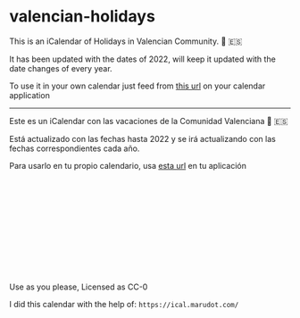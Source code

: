 # valencian-holidays
This is an iCalendar of Holidays in Valencian Community. :shallow_pan_of_food: :es:

It has been updated with the dates of 2022, will keep it updated with the date changes of every year.

To use it in your own calendar just feed from [this url](https://raw.githubusercontent.com/luismoyano/valencian-holidays/main/cv.ics) on your calendar application

----------------------------------------------------------

Este es un iCalendar con las vacaciones de la Comunidad Valenciana :shallow_pan_of_food: :es:

Está actualizado con las fechas hasta 2022 y se irá actualizando con las fechas correspondientes cada año.

Para usarlo en tu propio calendario, usa [esta url](https://raw.githubusercontent.com/luismoyano/valencian-holidays/main/cv.ics) en tu aplicación

&nbsp;

&nbsp;

&nbsp;

&nbsp;

&nbsp;

&nbsp;

Use as you please, Licensed as CC-0

I did this calendar with the help of: `https://ical.marudot.com/`
